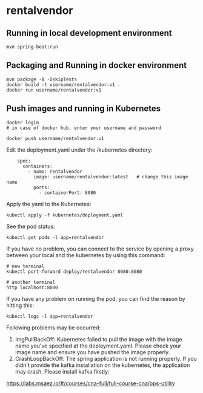 # rentalvendor

## Running in local development environment

```
mvn spring-boot:run
```

## Packaging and Running in docker environment

```
mvn package -B -DskipTests
docker build -t username/rentalvendor:v1 .
docker run username/rentalvendor:v1
```

## Push images and running in Kubernetes

```
docker login 
# in case of docker hub, enter your username and password

docker push username/rentalvendor:v1
```

Edit the deployment.yaml under the /kubernetes directory:
```
    spec:
      containers:
        - name: rentalvendor
          image: username/rentalvendor:latest   # change this image name
          ports:
            - containerPort: 8080

```

Apply the yaml to the Kubernetes:
```
kubectl apply -f kubernetes/deployment.yaml
```

See the pod status:
```
kubectl get pods -l app=rentalvendor
```

If you have no problem, you can connect to the service by opening a proxy between your local and the kubernetes by using this command:
```
# new terminal
kubectl port-forward deploy/rentalvendor 8080:8080

# another terminal
http localhost:8080
```

If you have any problem on running the pod, you can find the reason by hitting this:
```
kubectl logs -l app=rentalvendor
```

Following problems may be occurred:

1. ImgPullBackOff:  Kubernetes failed to pull the image with the image name you've specified at the deployment.yaml. Please check your image name and ensure you have pushed the image properly.
1. CrashLoopBackOff: The spring application is not running properly. If you didn't provide the kafka installation on the kubernetes, the application may crash. Please install kafka firstly:

https://labs.msaez.io/#/courses/cna-full/full-course-cna/ops-utility

